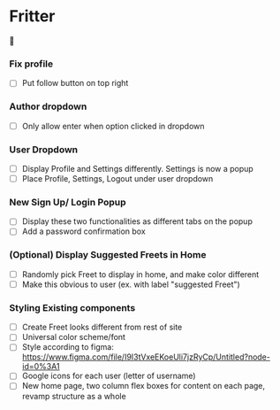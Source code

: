 # Fritter
💩

### Fix profile 
- [ ] Put follow button on top right 

### Author dropdown 
- [ ] Only allow enter when option clicked in dropdown

### User Dropdown
- [ ] Display Profile and Settings differently. Settings is now a popup
- [ ] Place Profile, Settings, Logout under user dropdown

### New Sign Up/ Login Popup
- [ ] Display these two functionalities as different tabs on the popup
- [ ] Add a password confirmation box

### (Optional) Display Suggested Freets in Home
- [ ] Randomly pick Freet to display in home, and make color different
- [ ] Make this obvious to user (ex. with label "suggested Freet")

### Styling Existing components
- [ ] Create Freet looks different from rest of site
- [ ] Universal color scheme/font
- [ ] Style according to figma: https://www.figma.com/file/I9I3tVxeEKoeUli7jzRyCp/Untitled?node-id=0%3A1
- [ ] Google icons for each user (letter of username)
- [ ] New home page, two column flex boxes for content on each page, revamp structure as a whole